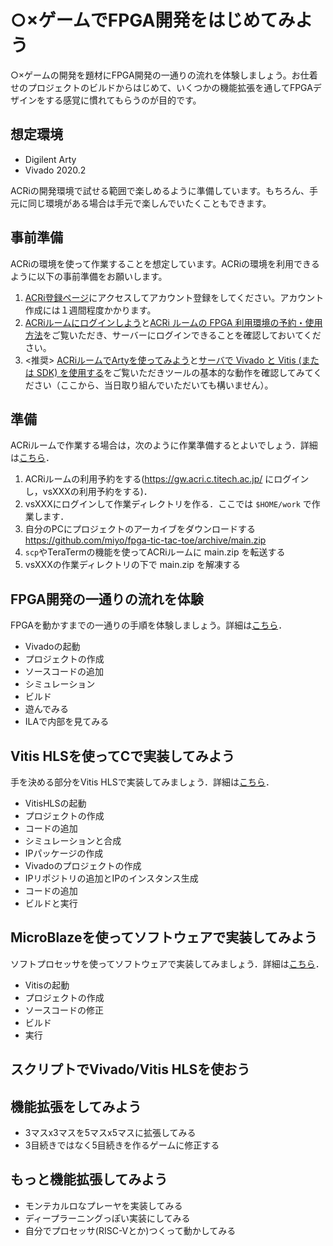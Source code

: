 # ○×ゲームでFPGA開発をはじめてみよう

○×ゲームの開発を題材にFPGA開発の一通りの流れを体験しましょう。お仕着せのプロジェクトのビルドからはじめて、いくつかの機能拡張を通してFPGAデザインをする感覚に慣れてもらうのが目的です。

## 想定環境

- Digilent Arty
- Vivado 2020.2

ACRiの開発環境で試せる範囲で楽しめるように準備しています。もちろん、手元に同じ環境がある場合は手元で楽しんでいたくこともできます。

## 事前準備

ACRiの環境を使って作業することを想定しています。ACRiの環境を利用できるように以下の事前準備をお願いします。

1. [ACRi登録ページ](https://gw.acri.c.titech.ac.jp/wp/registration)にアクセスしてアカウント登録をしてください。アカウント作成には１週間程度かかります。
1. [ACRiルームにログインしよう](https://www.youtube.com/watch?v=TKKqUrbmVr4)と[ACRi ルームの FPGA 利用環境の予約・使用方法](https://gw.acri.c.titech.ac.jp/wp/manual/how-to-reserve)をご覧いただき、サーバーにログインできることを確認しておいてください。
1. <推奨> [ACRiルームでArtyを使ってみよう](https://www.youtube.com/watch?v=PcvWGNl7ZGY)と[サーバで Vivado と Vitis (または SDK) を使用する](https://gw.acri.c.titech.ac.jp/wp/manual/vivado-vitis)をご覧いただきツールの基本的な動作を確認してみてください（ここから、当日取り組んでいただいても構いません）。

## 準備

ACRiルームで作業する場合は，次のように作業準備するとよいでしょう．詳細は[こちら](./docs/READY.md)．

1. ACRiルームの利用予約をする(https://gw.acri.c.titech.ac.jp/ にログインし，vsXXXの利用予約をする)．
2. vsXXXにログインして作業ディレクトリを作る．ここでは `$HOME/work` で作業します．
3. 自分のPCにプロジェクトのアーカイブをダウンロードする https://github.com/miyo/fpga-tic-tac-toe/archive/main.zip
4. `scp`やTeraTermの機能を使ってACRiルームに main.zip を転送する
5. vsXXXの作業ディレクトリの下で main.zip を解凍する

## FPGA開発の一通りの流れを体験

FPGAを動かすまでの一通りの手順を体験しましょう。詳細は[こちら](./verilog/README.md)．

- Vivadoの起動
- プロジェクトの作成
- ソースコードの追加
- シミュレーション
- ビルド
- 遊んでみる
- ILAで内部を見てみる

## Vitis HLSを使ってCで実装してみよう

手を決める部分をVitis HLSで実装してみましょう．詳細は[こちら](./hls/README.md)．

- VitisHLSの起動
- プロジェクトの作成
- コードの追加
- シミュレーションと合成
- IPパッケージの作成
- Vivadoのプロジェクトの作成
- IPリポジトリの追加とIPのインスタンス生成
- コードの追加
- ビルドと実行

## MicroBlazeを使ってソフトウェアで実装してみよう

ソフトプロセッサを使ってソフトウェアで実装してみましょう．詳細は[こちら](./c/README.md)．

- Vitisの起動
- プロジェクトの作成
- ソースコードの修正
- ビルド
- 実行

## スクリプトでVivado/Vitis HLSを使おう

## 機能拡張をしてみよう

- 3マスx3マスを5マスx5マスに拡張してみる
- 3目続きではなく5目続きを作るゲームに修正する

## もっと機能拡張してみよう

- モンテカルロなプレーヤを実装してみる
- ディープラーニングっぽい実装にしてみる
- 自分でプロセッサ(RISC-Vとか)つくって動かしてみる

